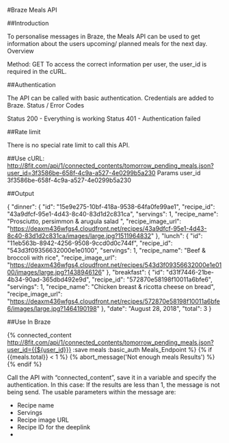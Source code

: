 #Braze Meals API

##Introduction

To personalise messages in Braze, the Meals API can be used to get information about the users upcoming/ planned meals for the next day.
Overview

Method: GET
To access the correct information per user, the user_id is required in the cURL.

##Authentication

The API can be called with basic authentication. Credentials are added to Braze.
Status / Error Codes

Status 200 - Everything is working
Status 401 - Authentication failed 

##Rate limit

There is no special rate limit to call this API.

##Use
cURL: 
http://8fit.com/api/1/connected_contents/tomorrow_pending_meals.json?user_id=3f3586be-658f-4c9a-a527-4e0299b5a230
Params
user_id 
3f3586be-658f-4c9a-a527-4e0299b5a230 

##Output

{
 "dinner": {
    "id": "15e9e275-10bf-418a-9538-64fa0fe99ae1",
    "recipe_id": "43a9dfcf-95e1-4d43-8c40-83d1d2c831ca",
    "servings": 1,
    "recipe_name": "Prosciutto, persimmon & arugula salad ",
    "recipe_image_url": "https://deaxm436wfgs4.cloudfront.net/recipes/43a9dfcf-95e1-4d43-8c40-83d1d2c831ca/images/large.jpg?1511964832"
  },
  "lunch": {
    "id": "11eb563b-8942-4256-9508-9ccd0d0c744f",
    "recipe_id": "543d3f09356632000e1e0100",
    "servings": 1,
    "recipe_name": "Beef & broccoli with rice",
    "recipe_image_url": "https://deaxm436wfgs4.cloudfront.net/recipes/543d3f09356632000e1e0100/images/large.jpg?1438946126"
  },
  "breakfast": {
    "id": "d31f7446-21be-4b34-90ad-365dbd492e9d",
    "recipe_id": "572870e58198f10011a6bfe6",
    "servings": 1,
    "recipe_name": "Chicken breast & ricotta cheese on bread",
    "recipe_image_url": "https://deaxm436wfgs4.cloudfront.net/recipes/572870e58198f10011a6bfe6/images/large.jpg?1464190198"
  },
  "date": "August 28, 2018",
  "total": 3
}

##Use In Braze

{% connected_content http://8fit.com/api/1/connected_contents/tomorrow_pending_meals.json?user_id={{${user_id}}} :save meals :basic_auth Meals_Endpoint %} {% if {{meals.total}} < 1 %} 
{% abort_message('Not enough meals Results') %} {% endif %} 

Call the API with “connected_content”, save it in a variable and specify the authentication.
In this case: If the results are less than 1, the message is not being send. The usable parameters within the message are:
* Recipe name
* Servings
* Recipe image URL 
* Recipe ID for the deeplink
*
